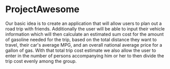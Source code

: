 # ProjectAwesome

Our basic idea is to create an application that will allow users to plan out a road trip with friends. Additionally the user will be able to input their vehicle information which will then calculate an estimated sum cost for the amount of gasoline needed for the trip, based on the total distance they want to travel, their car's average MPG, and an overall national average price for a gallon of gas. With that total trip cost estimate we also allow the user to enter in the number of persons accompanying him or her to then divide the trip cost evenly among the group.

